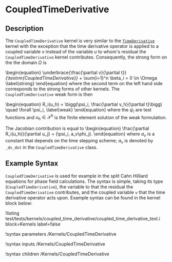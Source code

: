 # CoupledTimeDerivative

## Description

The `CoupledTimeDerivative` kernel is very similar to the
[`TimeDerivative`](systems/Kernels/TimeDerivative.md) kernel with the
exception that the time derivative operator is applied to a coupled variable $v$ instead
of the variable $u$ to whom's residual the `CoupledTimeDerivative` kernel
contributes. Consequently, the strong form on the the domain $\Omega$ is

\begin{equation}
\underbrace{\frac{\partial v}{\partial t}}_{\textrm{CoupledTimeDerivative}} +
\sum_{i=1}^n \beta_i = 0 \in \Omega
\label{strong}
\end{equation}
where the second term on the left hand side corresponds to the
strong forms of other kernels. The `CoupledTimeDerivative` weak form is then

\begin{equation}
R_i(u_h) = \bigg(\psi_i, \frac{\partial v_h}{\partial t}\bigg) \quad \forall
\psi_i,
\label{weak}
\end{equation}
where the $\psi_i$ are test functions and $u_h \in \mathcal{S}^h$ is the finite
element solution of the weak formulation.

The Jacobian contribution is equal to
\begin{equation}
\frac{\partial R_i(u_h)}{\partial u_j} = (\psi_i, a_v\phi_j).
\end{equation}
where $a_v$ is a constant that depends on the time stepping scheme; $a_v$ is
denoted by `_dv_dot` in the `CoupledTimeDerivative` class.

## Example Syntax

`CoupledTimeDerivative` is used for example in the split Cahn Hilliard equations
for phase field calculations. The syntax is simple, taking its type
(`CoupledTimeDerivative`), the variable to that the residual the
`CoupledTimeDerivative` contributes, and the coupled variable `v` that the time
derivative operator acts upon. Example syntax can be found in the kernel block
below:

!listing
test/tests/kernels/coupled_time_derivative/coupled_time_derivative_test.i
block=Kernels label=false

!syntax parameters /Kernels/CoupledTimeDerivative

!syntax inputs /Kernels/CoupledTimeDerivative

!syntax children /Kernels/CoupledTimeDerivative
